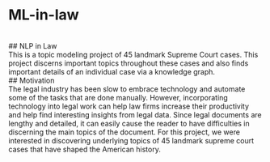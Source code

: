 # ML-in-law 
<br>
## NLP in Law
 
<br>
This is a topic modeling project of 45 landmark Supreme Court cases. This project discerns important topics throughout these cases and also finds important details of an individual case via a knowledge graph.  <br>
## Motivation

<br>
The legal industry has been slow to embrace technology and automate some of the tasks that are done manually. However, incorporating technology into legal work can help law firms increase their productivity and help find interesting insights from legal data. Since legal documents are lengthy and detailed, it can easily cause the reader to have difficulties in discerning the main topics of the document.
For this project, we were interested in discovering underlying topics of 45  landmark supreme court cases that have shaped the American history. 



